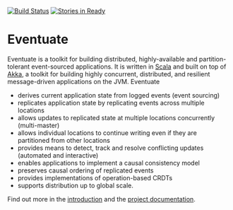 [![Build Status](https://travis-ci.org/RBMHTechnology/eventuate.svg?branch=master)](https://travis-ci.org/RBMHTechnology/eventuate)
[![Stories in Ready](https://badge.waffle.io/rbmhtechnology/eventuate.svg?label=ready&title=Ready)](http://waffle.io/rbmhtechnology/eventuate)

Eventuate
=========

Eventuate is a toolkit for building distributed, highly-available and partition-tolerant event-sourced applications. It is written in [Scala](http://www.scala-lang.org/) and built on top of [Akka](http://akka.io), a toolkit for building highly concurrent, distributed, and resilient message-driven applications on the JVM. Eventuate

- derives current application state from logged events (event sourcing)
- replicates application state by replicating events across multiple locations
- allows updates to replicated state at multiple locations concurrently (multi-master)
- allows individual locations to continue writing even if they are partitioned from other locations
- provides means to detect, track and resolve conflicting updates (automated and interactive)
- enables applications to implement a causal consistency model
- preserves causal ordering of replicated events
- provides implementations of operation-based CRDTs
- supports distribution up to global scale.

Find out more in the [introduction](http://rbmhtechnology.github.io/eventuate/introduction.html) and the [project documentation](http://rbmhtechnology.github.io/eventuate/).

